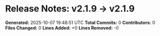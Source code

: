 # Release Notes: v2.1.9 → v2.1.9

**Generated:** 2025-10-07 19:48:51 UTC
**Total Commits:** 0
**Contributors:** 0
**Files Changed:** 0
**Lines Added:** +0
**Lines Removed:** -0

